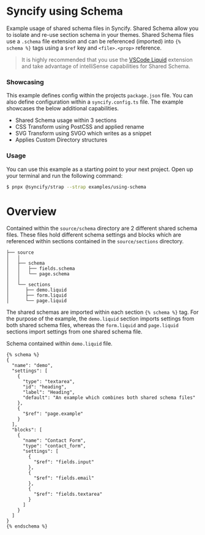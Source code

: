 # Syncify using Schema

Example usage of shared schema files in Syncify. Shared Schema allow you to isolate and re-use section schema in your themes. Shared Schema files use a `.schema` file extension and can be referenced (imported) into `{% schema %}` tags using a `$ref` key and `<file>.<prop>` reference.

> It is highly recommended that you use the [VSCode Liquid](https://github.com/panoply/vscode-liquid) extension and take advantage of intelliSense capabilities for Shared Schema.

### Showcasing

This example defines config within the projects `package.json` file. You can also define configuration within a `syncify.config.ts` file. The example showcases the below additional capabilities.

- Shared Schema usage within 3 sections
- CSS Transform using PostCSS and applied rename
- SVG Transform using SVGO which writes as a snippet
- Applies Custom Directory structures

### Usage

You can use this example as a starting point to your next project. Open up your terminal and run the following command:

```bash
$ pnpx @syncify/strap --strap examples/using-schema
```

# Overview

Contained within the `source/schema` directory are 2 different shared schema files. These files hold different schema settings and blocks which are referenced within sections contained in the `source/sections` directory.

```
├── source
│   │
│   ├── schema
│   │   ├── fields.schema
│   │   └── page.schema
│   │
│   └── sections
│      ├── demo.liquid
│      ├── form.liquid
│      └── page.liquid
```

The shared schemas are imported within each section `{% schema %}` tag. For the purpose of the example, the `demo.liquid` section imports settings from both shared schema files, whereas the `form.liquid` and `page.liquid` sections import settings from one shared schema file.

Schema contained within `demo.liquid` file.

```liquid
{% schema %}
{
  "name": "demo",
  "settings": [
    {
      "type": "textarea",
      "id": "heading",
      "label": "Heading",
      "default": "An example which combines both shared schema files"
    },
    {
      "$ref": "page.example"
    }
  ],
  "blocks": [
    {
      "name": "Contact Form",
      "type": "contact_form",
      "settings": [
        {
          "$ref": "fields.input"
        },
        {
          "$ref": "fields.email"
        },
        {
          "$ref": "fields.textarea"
        }
      ]
    }
  ]
}
{% endschema %}
```
